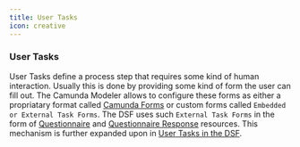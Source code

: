 ```yaml
---
title: User Tasks
icon: creative
---
```


### User Tasks

User Tasks define a process step that requires some kind of human interaction. Usually this is done by providing some kind of form the user can fill out. The Camunda Modeler allows to configure these forms as either a propriatary format called [Camunda Forms](https://docs.camunda.io/docs/guides/utilizing-forms/) or custom forms called `Embedded or External Task Forms`. The DSF uses such `External Task Forms` in the form of [Questionnaire](https://www.hl7.org/fhir/R4/questionnaire.html) and [Questionnaire Response](https://www.hl7.org/fhir/R4/questionnaireresponse.html) resources. This mechanism is further expanded upon in [User Tasks in the DSF](../guides/user-tasks-in-the-dsf.md).